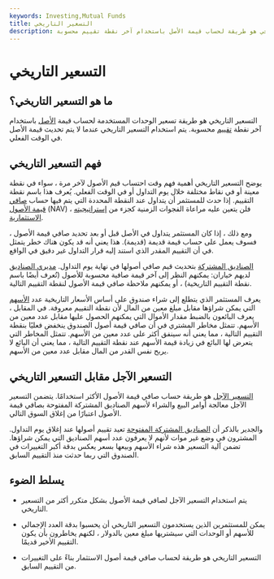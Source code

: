 ```yaml
---
keywords: Investing,Mutual Funds
title: التسعير التاريخي
description: التسعير التاريخي هو طريقة لحساب قيمة الأصل باستخدام آخر نقطة تقييم محسوبة.
---
```


# التسعير التاريخي
## ما هو التسعير التاريخي؟

التسعير التاريخي هو طريقة تسعير الوحدات المستخدمة لحساب قيمة [الأصل](/asset) باستخدام آخر نقطة [تقييم](/valuation) محسوبة. يتم استخدام التسعير التاريخي عندما لا يتم تحديث قيمة الأصل في الوقت الفعلي.

## فهم التسعير التاريخي

يوضح التسعير التاريخي أهمية فهم وقت احتساب قيم الأصول لآخر مرة ، سواء في نقطة معينة أو في نقاط مختلفة خلال يوم التداول أو في الوقت الفعلي. يُعرف هذا باسم نقطة التقييم. إذا حدث للمستثمر أن يتداول عند النقطة المحددة التي يتم فيها حساب [صافي قيمة الأصول](/nav) (NAV) ، فلن يتعين عليه مراعاة الفجوات الزمنية كجزء من [إستراتيجيته الاستثمارية](/investmentstrategy).

ومع ذلك ، إذا كان المستثمر يتداول في الأصل قبل أو بعد تحديد صافي قيمة الأصول ، فسوف يعمل على حساب قيمة قديمة (قديمة). هذا يعني أنه قد يكون هناك خطر يتمثل في أن التقييم المقدر الذي استند إليه قرار التداول غير دقيق في الواقع.

[الصناديق المشتركة](/mutualfund) بتحديث قيم صافي أصولها في نهاية يوم التداول. [مديري الصناديق](/fundmanager) لديهم خياران: يمكنهم النظر إلى آخر قيمة صافية محسوبة للأصول (تُعرف أيضًا باسم نقطة التقييم التاريخية) ، أو يمكنهم ملاحظة صافي قيمة الأصول لنقطة التقييم التالية.

يعرف المستثمر الذي يتطلع إلى شراء صندوق على أساس الأسعار التاريخية عدد [الأسهم](/shares) التي يمكن شراؤها مقابل مبلغ معين من المال لأن نقطة التقييم معروفة. في المقابل ، يعرف البائعون بالضبط مقدار الأموال التي يمكنهم الحصول عليها مقابل عدد معين من الأسهم. تتمثل مخاطر المشتري في أن صافي قيمة أصول الصندوق ينخفض فعليًا بنقطة التقييم التالية ، مما يعني أنه سينفق أكثر على عدد معين من الأسهم. تتمثل المخاطر التي يتعرض لها البائع في زيادة قيمة الأسهم عند نقطة التقييم التالية ، مما يعني أن البائع لا يربح نفس القدر من المال مقابل عدد معين من الأسهم.

## التسعير الآجل مقابل التسعير التاريخي

[التسعير الآجل](/fowardpricing) هو طريقة حساب صافي قيمة الأصول الأكثر استخدامًا. يتضمن التسعير الآجل معالجة أوامر البيع والشراء لأسهم الصناديق المشتركة المفتوحة بصافي قيمة الأصول اعتبارًا من إغلاق السوق التالي.

والجدير بالذكر أن [الصناديق المشتركة المفتوحة](/open-endfund) تعيد تقييم أصولها عند إغلاق يوم التداول. المشترون في وضع غير موات لأنهم لا يعرفون عدد أسهم الصناديق التي يمكن شراؤها. تضمن آلية التسعير هذه شراء الأسهم وبيعها بسعر يعكس بدقة أكبر التغييرات في الصندوق التي ربما حدثت منذ التقييم السابق.

## يسلط الضوء

- يتم استخدام التسعير الآجل لصافي قيمة الأصول بشكل متكرر أكثر من التسعير التاريخي.

- يمكن للمستثمرين الذين يستخدمون التسعير التاريخي أن يحسبوا بدقة العدد الإجمالي للأسهم أو الوحدات التي سيشتريها مبلغ معين بالدولار ، لكنهم يخاطرون بأن يكون التقييم الأخير قديمًا.

- التسعير التاريخي هو طريقة لحساب صافي قيمة أصول الاستثمار بناءً على التغييرات من التقييم السابق.

